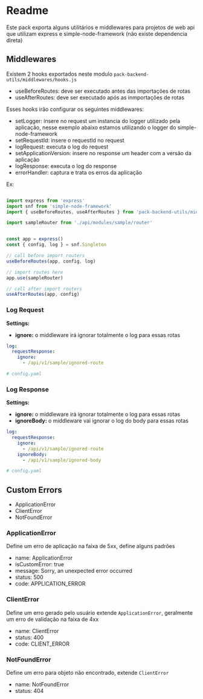 # Readme

Este pack exporta alguns utilitários e middlewares para projetos de web api que
utilizam express e simple-node-framework (não existe dependencia direta)

## Middlewares

Existem 2 hooks exportados neste modulo `pack-backend-utils/middlewares/hooks.js`

- useBeforeRoutes: deve ser executado antes das importações de rotas
- useAfterRoutes: deve ser executado após as inmportações de rotas

Esses hooks irão configurar os seguintes middlewares:

- setLogger: insere no request um instancia do logger utilizado pela aplicação, nesse exemplo abaixo estamos utilizando o logger do simple-node-framework
- setRequestId: insere o requestId no request
- logRequest: executa o log do request
- setApplicationVersion: insere no response um header com a versão da aplicação
- logResponse: executa o log do response
- errorHandler: captura e trata os erros da aplicação


Ex:
```javascript

import express from 'express'
import snf from 'simple-node-framework'
import { useBeforeRoutes, useAfterRoutes } from 'pack-backend-utils/middlewares/hooks.js'

import sampleRouter from './api/modules/sample/router'


const app = express()
const { config, log } = snf.Singleton

// call before import routers
useBeforeRoutes(app, config, log)

// import routes here
app.use(sampleRouter)

// call after import routers
useAfterRoutes(app, config)

```

### Log Request

**Settings:**

- **ignore:** o middleware irá ignorar totalmente o log para essas rotas

```yaml
log:
  requestResponse:
    ignore:
      - /api/v1/sample/ignored-route

# config.yaml
```

### Log Response

**Settings:**

- **ignore:** o middleware irá ignorar totalmente o log para essas rotas
- **ignoreBody:** o middleware vai ignorar o log do body para essas rotas


```yaml
log:
  requestResponse:
    ignore:
      - /api/v1/sample/ignored-route
    ignoreBody:
      - /api/v1/sample/ignored-body

# config.yaml
```

## Custom Errors

- ApplicationError
- ClientError
- NotFoundError

### ApplicationError

Define um erro de aplicação na faixa de 5xx, define alguns padrões

- name: ApplicationError
- isCustomError: true
- message: Sorry, an unexpected error occurred
- status: 500
- code: APPLICATION_ERROR

### ClientError

Define um erro gerado pelo usuário extende `ApplicationError`, geralmente um erro de validação na faixa de 4xx

- name: ClientError
- status: 400
- code: CLIENT_ERROR

### NotFoundError

Define um erro para objeto não encontrado, extende `ClientError`

- name: NotFoundError
- status: 404